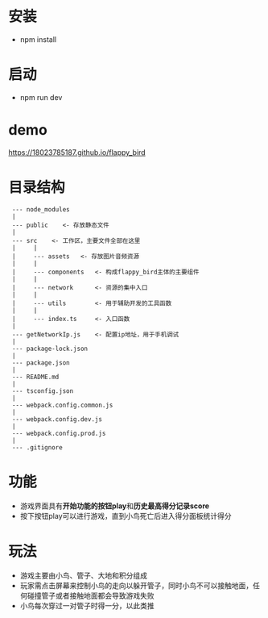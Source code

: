 # 安装
- npm install

# 启动
- npm run dev

# demo
<div>
     <a href='https://18023785187.github.io/flappy_bird'>https://18023785187.github.io/flappy_bird</a>
</div>

# 目录结构

     --- node_modules
     |
     --- public    <- 存放静态文件
     |
     --- src    <- 工作区，主要文件全部在这里
     |     |
     |     --- assets   <- 存放图片音频资源
     |     |
     |     --- components   <- 构成flappy_bird主体的主要组件
     |     |
     |     --- network      <- 资源的集中入口
     |     |
     |     --- utils        <- 用于辅助开发的工具函数
     |     |
     |     --- index.ts     <- 入口函数
     |
     --- getNetworkIp.js    <- 配置ip地址，用于手机调试
     |
     --- package-lock.json
     |
     --- package.json
     |
     --- README.md
     |
     --- tsconfig.json
     |
     --- webpack.config.common.js
     |
     --- webpack.config.dev.js
     |
     --- webpack.config.prod.js
     |
     --- .gitignore

# 功能

- 游戏界面具有<strong>开始功能的按钮play</strong>和<strong>历史最高得分记录score</strong>
- 按下按钮play可以进行游戏，直到小鸟死亡后进入得分面板统计得分

# 玩法

- 游戏主要由小鸟、管子、大地和积分组成
- 玩家需点击屏幕来控制小鸟的走向以躲开管子，同时小鸟不可以接触地面，任何碰撞管子或者接触地面都会导致游戏失败
- 小鸟每次穿过一对管子时得一分，以此类推

